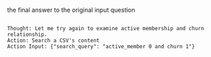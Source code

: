 the final answer to the original input question
```

Thought: Let me try again to examine active membership and churn relationship.
Action: Search a CSV's content
Action Input: {"search_query": "active_member 0 and churn 1"}
